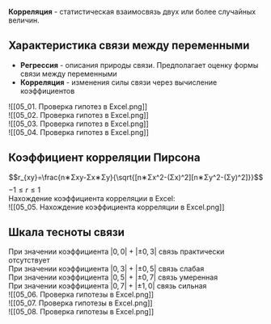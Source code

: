 **Корреляция** - статистическая взаимосвязь двух или более случайных величин.  
## Характеристика связи между переменными
- **Регрессия** - описания природы связи. Предполагает оценку формы связи между переменными
- **Корреляция** - изменения силы связи через вычисление коэффициентов
  
![[05_01. Проверка гипотез в Excel.png]]  
![[05_02. Проверка гипотез в Excel.png]]  
![[05_03. Проверка гипотез в Excel.png]]  
![[05_04. Проверка гипотез в Excel.png]]  
## Коэффициент корреляции Пирсона
$$r_{xy}=\frac{n∗Σxy-Σx∗Σy}{\sqrt{[n∗Σx^2-(Σx)^2][n∗Σy^2-(Σy)^2]}}$$
$-1≤r≤1$  
Нахождение коэффициента корреляции в Excel:  
![[05_05. Нахождение коэффициента корреляции в Excel.png]]  
## Шкала тесноты связи
При значении коэффициента $|0,0|+|±0,3|$ связь практически отсутствует  
При значении коэффициента $|0,3|+|±0,5|$ связь слабая  
При значении коэффициента $|0,5|+|±0,7|$ связь умеренная  
При значении коэффициента $|0,7|+|±1,0|$ связь сильная  
![[05_06. Проверка гипотезы в Excel.png]]  
![[05_07. Проверка гипотезы в Excel.png]]  
![[05_08. Проверка гипотезы в Excel.png]]  